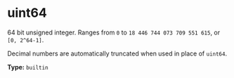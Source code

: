# uint64

64 bit unsigned integer. Ranges from `0` to `18 446 744 073 709 551 615`, or `[0, 2^64-1]`.

Decimal numbers are automatically truncated when used in place of `uint64`.

**Type:** `builtin`

